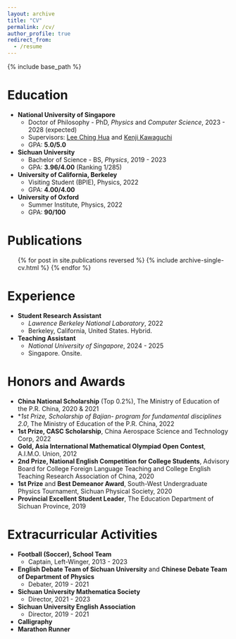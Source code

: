 ```yaml
---
layout: archive
title: "CV"
permalink: /cv/
author_profile: true
redirect_from:
  - /resume
---
```


{% include base_path %}

Education
======
- **National University of Singapore**
  - Doctor of Philosophy - PhD, *Physics* and *Computer Science*, 2023 - 2028 (expected)
  - Supervisors: [Lee Ching Hua](https://www.physics.nus.edu.sg/faculty/lee-ching-hua/) and [Kenji Kawaguchi](https://ml.comp.nus.edu.sg/kawaguchi/)
  - GPA: **5.0/5.0**
- **Sichuan University**
  - Bachelor of Science - BS, *Physics*, 2019 - 2023
  - GPA: **3.96/4.00** (Ranking 1/285)
- **University of California, Berkeley**
  - Visiting Student (BPIE), Physics, 2022
  - GPA: **4.00/4.00**
- **University of Oxford**
  - Summer Institute, Physics, 2022
  - GPA: **90/100**

Publications
======
  <ul>{% for post in site.publications reversed %}
    {% include archive-single-cv.html %}
  {% endfor %}</ul>
  
<!-- Talks
======
  <ul>{% for post in site.talks reversed %}
    {% include archive-single-talk-cv.html  %}
  {% endfor %}</ul>

Teaching
======
  <ul>{% for post in site.teaching reversed %}
    {% include archive-single-cv.html %}
  {% endfor %}</ul>

Service and leadership
======
- Currently signed in to 43 different slack teams -->

Experience
======
- **Student Research Assistant**
  - *Lawrence Berkeley National Laboratory*, 2022
  - Berkeley, California, United States. Hybrid.
- **Teaching Assistant**
  - *National University of Singapore*, 2024 - 2025
  - Singapore. Onsite.

Honors and Awards
======
- **China National Scholarship** (Top 0.2%), The Ministry of Education of the P.R. China, 2020 & 2021
- **1st Prize, Scholarship of *Bajian- program for fundamental disciplines 2.0**, The Ministry of Education of the P.R. China, 2022
- **1st Prize, CASC Scholarship**, China Aerospace Science and Technology Corp, 2022
- **Gold, Asia International Mathematical Olympiad Open Contest**, A.I.M.O. Union, 2012
- **2nd Prize, National English Competition for College Students**, Advisory Board for College Foreign Language Teaching and College English Teaching Research Association of China, 2020
- **1st Prize** and **Best Demeanor Award**, South-West Undergraduate Physics Tournament, Sichuan Physical Society, 2020
- **Provincial Excellent Student Leader**, The Education Department of Sichuan Province, 2019
<!-- - **3rd Prize, China Undergraduate Physics Tournament (C.U.P.T.)**, Chinese Physics Society, 2020 -->

Extracurricular Activities
======
- **Football (Soccer), School Team**
    - Captain, Left-Winger, 2013 - 2023
- **English Debate Team of Sichuan University** and **Chinese Debate Team of Department of Physics**
    - Debater, 2019 - 2021
- **Sichuan University Mathematica Society**
    - Director, 2021 - 2023
- **Sichuan University English Association**
    - Director, 2019 - 2021
- **Calligraphy**
- **Marathon Runner**
